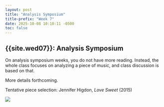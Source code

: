 ```yaml
---
layout: post
title: "Analysis Symposium"
title-prefix: "Week 7"
date: 2025-10-08 10:10:11 -0500
toc: false
---
```


## {{site.wed07}}: Analysis Symposium

On analysis symposium weeks, you do not have more reading. Instead, the whole class focuses on analyzing a piece of music, and class discussion is based on that.

More details forthcoming.

Tentative piece selection: Jennifer Higdon, _Love Sweet_ (2015)

![](https://www.youtube.com/watch?v=For_u5tH6SM&list=RDFor_u5tH6SM&start_radio=1)
